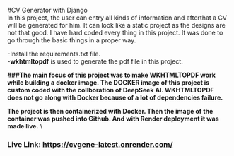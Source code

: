#CV Generator with Django \
In this project, the user can entry all kinds of information and afterthat a CV will be generated for him. It can look like a static project as the designs are not that good. I have hard coded every thing in this project. It was done to go through the basic things in a proper way. 

-Install the requirements.txt file. \
-**wkhtmltopdf** is used to generate the pdf file in this project.

**###The main focus of this project was to make WKHTMLTOPDF work while building a docker image. 
The DOCKER image of this project is custom coded with the collboration of DeepSeek AI. WKHTMLTOPDF does not go along with Docker because of a lot of dependencies failure.** 

**The project is then containerized with Docker. Then the image of the container was pushed into Github. And with Render deployment it was made live.** \
 ### Live Link: https://cvgene-latest.onrender.com/
